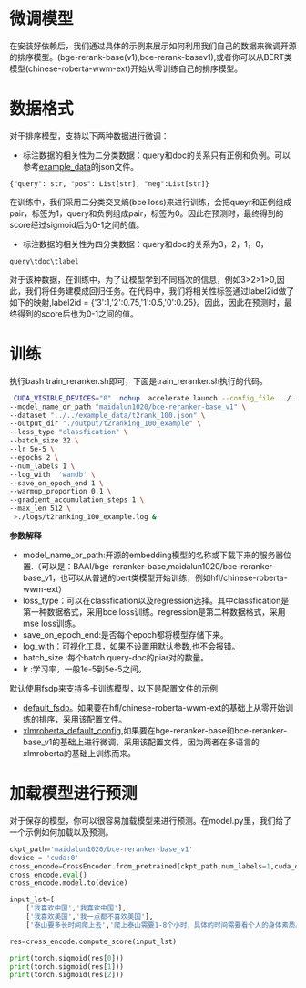 # 微调模型
在安装好依赖后，我们通过具体的示例来展示如何利用我们自己的数据来微调开源的排序模型。(bge-rerank-base(v1),bce-rerank-basev1),或者你可以从BERT类模型(chinese-roberta-wwm-ext)开始从零训练自己的排序模型。

# 数据格式


对于排序模型，支持以下两种数据进行微调：

- 标注数据的相关性为二分类数据：query和doc的关系只有正例和负例。可以参考[example_data](https://github.com/NLPJCL/RAG-Retrieval/blob/master/example_data/t2rank_100.json)的json文件。
```
{"query": str, "pos": List[str], "neg":List[str]}
```
在训练中，我们采用二分类交叉熵(bce loss)来进行训练，会把queyr和正例组成pair，标签为1，query和负例组成pair，标签为0。因此在预测时，最终得到的score经过sigmoid后为0-1之间的值。
- 标注数据的相关性为四分类数据：query和doc的关系为3，2，1，0，
```
query\tdoc\tlabel
```
对于该种数据，在训练中，为了让模型学到不同档次的信息，例如3>2>1>0,因此，我们将任务建模成回归任务。在代码中，我们将相关性标签通过label2id做了如下的映射,label2id = {'3':1,'2':0.75,'1':0.5,'0':0.25}。因此，因此在预测时，最终得到的score后也为0-1之间的值。



# 训练
执行bash train_reranker.sh即可，下面是train_reranker.sh执行的代码。

```bash
 CUDA_VISIBLE_DEVICES="0"  nohup  accelerate launch --config_file ../../config/xlmroberta_default_config.yaml train_reranker.py  \
--model_name_or_path "maidalun1020/bce-reranker-base_v1" \
--dataset "../../example_data/t2rank_100.json" \
--output_dir "./output/t2ranking_100_example" \
--loss_type "classfication" \
--batch_size 32 \
--lr 5e-5 \
--epochs 2 \
--num_labels 1 \
--log_with  'wandb' \
--save_on_epoch_end 1 \
--warmup_proportion 0.1 \
--gradient_accumulation_steps 1 \
--max_len 512 \
 >./logs/t2ranking_100_example.log &
```

**参数解释**
- model_name_or_path:开源的embedding模型的名称或下载下来的服务器位置.（可以是：BAAI/bge-reranker-base,maidalun1020/bce-reranker-base_v1，也可以从普通的bert类模型开始训练，例如hfl/chinese-roberta-wwm-ext）
- loss_type：可以在classfication以及regression选择。其中classfication是第一种数据格式，采用bce loss训练。regression是第二种数据格式，采用mse loss训练。
- save_on_epoch_end:是否每个epoch都将模型存储下来。
- log_with：可视化工具，如果不设置用默认参数,也不会报错。
- batch_size :每个batch query-doc的piar对的数量。
- lr :学习率，一般1e-5到5e-5之间。

默认使用fsdp来支持多卡训练模型，以下是配置文件的示例
- [default_fsdp](https://github.com/NLPJCL/RAG-Retrieval/blob/master/config/default_fsdp.yaml)。如果要在hfl/chinese-roberta-wwm-ext的基础上从零开始训练的排序，采用该配置文件。
- [xlmroberta_default_config](https://github.com/NLPJCL/RAG-Retrieval/blob/master/config/xlmroberta_default_config.yaml),如果要在bge-reranker-base和bce-reranker-base_v1的基础上进行微调，采用该配置文件，因为两者在多语言的xlmroberta的基础上训练而来。


# 加载模型进行预测

对于保存的模型，你可以很容易加载模型来进行预测。在model.py里，我们给了一个示例如何加载以及预测。


```python
ckpt_path='maidalun1020/bce-reranker-base_v1'
device = 'cuda:0'
cross_encode=CrossEncoder.from_pretrained(ckpt_path,num_labels=1,cuda_device=device)
cross_encode.eval()
cross_encode.model.to(device)

input_lst=[
    ['我喜欢中国','我喜欢中国'],
    ['我喜欢美国','我一点都不喜欢美国'],
    ['泰山要多长时间爬上去','爬上泰山需要1-8个小时，具体的时间需要看个人的身体素质。专业登山运动员可能只需要1个多小时就可以登顶，有些身体素质比较低的，爬的慢的就需要5个多小时了。']]

res=cross_encode.compute_score(input_lst)

print(torch.sigmoid(res[0]))
print(torch.sigmoid(res[1]))
print(torch.sigmoid(res[2]))

```

